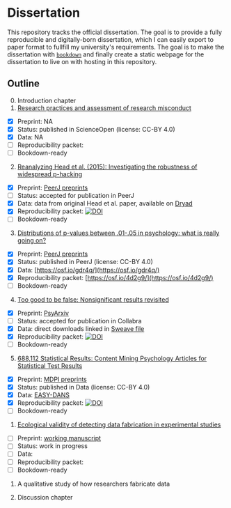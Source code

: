 # Dissertation

This repository tracks the official dissertation. The goal is to provide a fully reproducible and digitally-born dissertation, which I can easily export to paper format to fullfill my university's requirements. The goal is to make the dissertation with [`bookdown`](https://bookdown.org/home/) and finally create a static webpage for the dissertation to live on with hosting in this repository.

## Outline

0. Introduction chapter
1. [Research practices and assessment of research misconduct](http://dx.doi.org/10.14293/S2199-1006.1.SOR-SOCSCI.ARYSBI.v1)
  - [x] Preprint: NA
  - [x] Status: published in ScienceOpen (license: CC-BY 4.0)
  - [x] Data: NA
  - [ ] Reproducibility packet: 
  - [ ] Bookdown-ready

2. [Reanalyzing Head et al. (2015): Investigating the robustness of widespread p-hacking](https://doi.org/10.7287/peerj.preprints.2439v1)
  - [x] Preprint: [PeerJ preprints](https://doi.org/10.7287/peerj.preprints.2439v1)
  - [ ] Status: accepted for publication in PeerJ
  - [x] Data: data from original Head et al. paper, available on [Dryad](http://dx.doi.org/10.5061/dryad.79d43/1)
  - [x] Reproducibility packet: [![DOI](https://zenodo.org/badge/DOI/10.5281/zenodo.259624.svg)](https://doi.org/10.5281/zenodo.259624)
  - [ ] Bookdown-ready

3. [Distributions of p-values between .01-.05 in psychology: what is really going on?](https://doi.org/10.7717/peerj.1935)
  - [x] Preprint: [PeerJ preprints](https://peerj.com/preprints/1642/)
  - [x] Status: published in PeerJ (license: CC-BY 4.0)
  - [x] Data: [https://osf.io/gdr4q/](https://osf.io/gdr4q/)
  - [x] Reproducibility packet: [https://osf.io/4d2g9/](https://osf.io/4d2g9/)
  - [ ] Bookdown-ready

4. [Too good to be false: Nonsignificant results revisited](https://osf.io/preprints/rkumy)
  - [x] Preprint: [PsyArxiv](https://osf.io/preprints/rkumy)
  - [ ] Status: accepted for publication in Collabra
  - [x] Data: direct downloads linked in [Sweave file](https://github.com/chartgerink/2014tgtbf/blob/master/submission%2Fmanuscript.Rnw)
  - [x] Reproducibility packet: [![DOI](https://zenodo.org/badge/DOI/10.5281/zenodo.250492.svg)](https://doi.org/10.5281/zenodo.250492)
  - [ ] Bookdown-ready

5. [688,112 Statistical Results: Content Mining Psychology Articles for Statistical Test Results](http://dx.doi.org/10.3390/data1030014)
  - [x] Preprint: [MDPI preprints](https://doi.org/10.20944/preprints201608.0191.v1)
  - [x] Status: published in Data (license: CC-BY 4.0)
  - [x] Data: [EASY-DANS](http://dx.doi.org/10.17026/dans-2cm-v9j9)
  - [x] Reproducibility packet: [![DOI](https://zenodo.org/badge/DOI/10.5281/zenodo.59818.svg)](https://doi.org/10.5281/zenodo.59818)
  - [ ] Bookdown-ready

1. [Ecological validity of detecting data fabrication in experimental studies](https://github.com/chartgerink/2015ori-1)
  - [ ] Preprint: [working manuscript](https://github.com/chartgerink/2015ori-1/blob/master/submission/manuscript.pdf)
  - [ ] Status: work in progress
  - [ ] Data: 
  - [ ] Reproducibility packet: 
  - [ ] Bookdown-ready
  
1. A qualitative study of how researchers fabricate data

1. Discussion chapter
